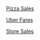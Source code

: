 [Pizza Sales](https://www.kaggle.com/datasets/nextmillionaire/pizza-sales-dataset/data)

[Uber Fares](https://www.kaggle.com/datasets/yasserh/uber-fares-dataset/data)

[Store Sales](https://www.kaggle.com/datasets/rohitsahoo/sales-forecasting/data)
